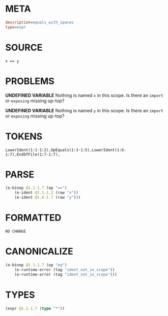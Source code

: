 # META
~~~ini
description=equals_with_spaces
type=expr
~~~
# SOURCE
~~~roc
x == y
~~~
# PROBLEMS
**UNDEFINED VARIABLE**
Nothing is named `x` in this scope.
Is there an `import` or `exposing` missing up-top?

**UNDEFINED VARIABLE**
Nothing is named `y` in this scope.
Is there an `import` or `exposing` missing up-top?

# TOKENS
~~~zig
LowerIdent(1:1-1:2),OpEquals(1:3-1:5),LowerIdent(1:6-1:7),EndOfFile(1:7-1:7),
~~~
# PARSE
~~~clojure
(e-binop @1.1-1.7 (op "==")
	(e-ident @1.1-1.2 (raw "x"))
	(e-ident @1.6-1.7 (raw "y")))
~~~
# FORMATTED
~~~roc
NO CHANGE
~~~
# CANONICALIZE
~~~clojure
(e-binop @1.1-1.7 (op "eq")
	(e-runtime-error (tag "ident_not_in_scope"))
	(e-runtime-error (tag "ident_not_in_scope")))
~~~
# TYPES
~~~clojure
(expr @1.1-1.7 (type "*"))
~~~

